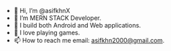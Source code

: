 - 👋 Hi, I’m @asifkhnX
- 🌱 I’m MERN STACK Developer.
- 👀 I build both Android and Web applications.
- 💞️ I love playing games.
- 📫 How to reach me email: asifkhn2000@gmail.com.

<!---
asifkhnX/asifkhnX is a ✨ special ✨ repository because its `README.md` (this file) appears on your GitHub profile.
You can click the Preview link to take a look at your changes.
--->
